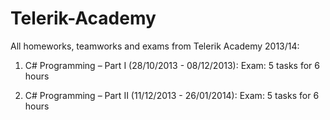 Telerik-Academy
===============

All homeworks, teamworks and exams from Telerik Academy 2013/14:

01. C# Programming – Part I (28/10/2013 - 08/12/2013):
	Exam: 5 tasks for 6 hours

02. C# Programming – Part II (11/12/2013 - 26/01/2014):
	Exam: 5 tasks for 6 hours
